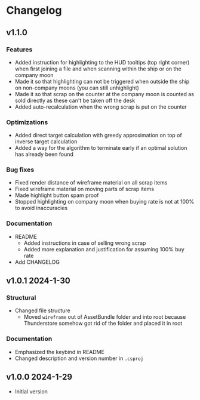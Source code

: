   # Changelog

## v1.1.0
### Features
- Added instruction for highlighting to the HUD tooltips (top right corner) when first joining a file and when scanning within the ship or on the company moon
- Made it so that highlighting can not be triggered when outside the ship on non-company moons (you can still unhighlight)
- Made it so that scrap on the counter at the company moon is counted as sold directly as these can't be taken off the desk
- Added auto-recalculation when the wrong scrap is put on the counter
### Optimizations
- Added direct target calculation with greedy approximation on top of inverse target calculation
- Added a way for the algorithm to terminate early if an optimal solution has already been found
### Bug fixes
- Fixed render distance of wireframe material on all scrap items
- Fixed wireframe material on moving parts of scrap items
- Made highlight button spam proof
- Stopped highlighting on company moon when buying rate is not at 100% to avoid inaccuracies
### Documentation
- README
  - Added instructions in case of selling wrong scrap
  - Added more explanation and justification for assuming 100% buy rate
- Add CHANGELOG

## v1.0.1 2024-1-30
### Structural
- Changed file structure
  - Moved `wireframe` out of AssetBundle folder and into root because Thunderstore somehow got rid of the folder and placed it in root
### Documentation
- Emphasized the keybind in README
- Changed description and version number in `.csproj`

## v1.0.0 2024-1-29
- Initial version